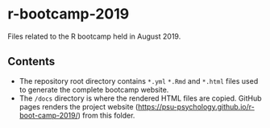 # r-bootcamp-2019
Files related to the R bootcamp held in August 2019.

## Contents

- The repository root directory contains `*.yml` `*.Rmd` and `*.html` files used to generate the complete bootcamp website. 
- The `/docs` directory is where the rendered HTML files are copied. GitHub pages renders the project website (https://psu-psychology.github.io/r-boot-camp-2019/) from this folder.
